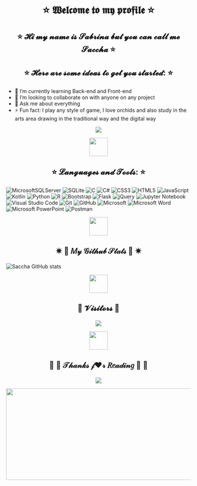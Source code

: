 # <p align = "center ">⭐ 𝖂𝖊𝖑𝖈𝖔𝖒𝖊 𝖙𝖔 𝖒𝖞 𝖕𝖗𝖔𝖋𝖎𝖑𝖊 ⭐</p>
## <p align = "center ">⭐ 𝓗𝓲 𝓶𝔂 𝓷𝓪𝓶𝓮 𝓲𝓼 𝓢𝓪𝓫𝓻𝓲𝓷𝓪 𝓫𝓾𝓽 𝔂𝓸𝓾 𝓬𝓪𝓷 𝓬𝓪𝓵𝓵 𝓶𝓮 𝓢𝓪𝓬𝓬𝓱𝓪 ⭐</p>

## <p align = "center ">⭐ 𝓗𝓮𝓻𝓮 𝓪𝓻𝓮 𝓼𝓸𝓶𝓮 𝓲𝓭𝓮𝓪𝓼 𝓽𝓸 𝓰𝓮𝓽 𝔂𝓸𝓾 𝓼𝓽𝓪𝓻𝓽𝓮𝓭: ⭐</p>

- 🌱 I’m currently learning Back-end and Front-end
- 👯 I’m looking to collaborate on with anyone on any project
- 💬 Ask me about everything
- ⚡ Fun fact: I play any style of game, I love orchids and also study in the arts area drawing in the traditional way and the digital way 

<p align="center"><img alingn="center" src="https://c.tenor.com/6nBor-Pxi8MAAAAC/anime-onodera.gif " /></p>


<p align="center"><img alingn="center" src="https://thumbs.gfycat.com/ConventionalMiniatureHornedviper-max-1mb.gif" width = "50" height = "50"/></p>

## <p align = "center ">⭐ 𝓛𝓪𝓷𝓰𝓾𝓪𝓰𝓮𝓼 𝓪𝓷𝓭 𝓣𝓸𝓸𝓵𝓼: ⭐</p>

![MicrosoftSQLServer](https://img.shields.io/badge/Microsoft%20SQL%20Sever-CC2927?style=for-the-badge&logo=microsoft%20sql%20server&logoColor=white)
![SQLite](https://img.shields.io/badge/sqlite-%2307405e.svg?style=for-the-badge&logo=sqlite&logoColor=white)
![C](https://img.shields.io/badge/c-%2300599C.svg?style=for-the-badge&logo=c&logoColor=white)
![C#](https://img.shields.io/badge/c%23-%23239120.svg?style=for-the-badge&logo=c-sharp&logoColor=white)
![CSS3](https://img.shields.io/badge/css3-%231572B6.svg?style=for-the-badge&logo=css3&logoColor=white)
![HTML5](https://img.shields.io/badge/html5-%23E34F26.svg?style=for-the-badge&logo=html5&logoColor=white) 
![JavaScript](https://img.shields.io/badge/javascript-%23323330.svg?style=for-the-badge&logo=javascript&logoColor=%23F7DF1E)
![Kotlin](https://img.shields.io/badge/kotlin-%230095D5.svg?style=for-the-badge&logo=kotlin&logoColor=white)
![Python](https://img.shields.io/badge/python-3670A0?style=for-the-badge&logo=python&logoColor=ffdd54)
![R](https://img.shields.io/badge/r-%23276DC3.svg?style=for-the-badge&logo=r&logoColor=white)
![Bootstrap](https://img.shields.io/badge/bootstrap-%23563D7C.svg?style=for-the-badge&logo=bootstrap&logoColor=white)
![Flask](https://img.shields.io/badge/flask-%23000.svg?style=for-the-badge&logo=flask&logoColor=white)
![jQuery](https://img.shields.io/badge/jquery-%230769AD.svg?style=for-the-badge&logo=jquery&logoColor=white)
![Jupyter Notebook](https://img.shields.io/badge/jupyter-%23FA0F00.svg?style=for-the-badge&logo=jupyter&logoColor=white)
![Visual Studio Code](https://img.shields.io/badge/Visual%20Studio%20Code-0078d7.svg?style=for-the-badge&logo=visual-studio-code&logoColor=white)
![Git](https://img.shields.io/badge/git-%23F05033.svg?style=for-the-badge&logo=git&logoColor=white)
![GitHub](https://img.shields.io/badge/github-%23121011.svg?style=for-the-badge&logo=github&logoColor=white)
![Microsoft](https://img.shields.io/badge/Microsoft-0078D4?style=for-the-badge&logo=microsoft&logoColor=white)
![Microsoft Word](https://img.shields.io/badge/Microsoft_Word-2B579A?style=for-the-badge&logo=microsoft-word&logoColor=white)
![Microsoft PowerPoint](https://img.shields.io/badge/Microsoft_PowerPoint-B7472A?style=for-the-badge&logo=microsoft-powerpoint&logoColor=white)
![Postman](https://img.shields.io/badge/Postman-FF6C37?style=for-the-badge&logo=postman&logoColor=white)

<p align="center"><img alingn="center" src="https://thumbs.gfycat.com/ConventionalMiniatureHornedviper-max-1mb.gif" width = "50" height = "50"/></p>


## <p align = "center "> ✷  🎀  𝑀𝓎 𝒢𝒾𝓉𝒽𝓊𝒷 𝒮𝓉𝒶𝓉𝓈  🎀  ✷ </p>

![Saccha GitHub stats](https://github-readme-stats.vercel.app/api?username=Saccha&show_icons=true&theme=cobalt)


<p align="center"><img alingn="center" src="https://thumbs.gfycat.com/ConventionalMiniatureHornedviper-max-1mb.gif" width = "50" height = "50"/></p>


## <p align="center"> 👀 𝓥𝓲𝓼𝓲𝓽𝓸𝓻𝓼 👀 </p>

<p align="center"><img alingn="center" src="https://profile-counter.glitch.me/SeuPerfildoGitHub/count.svg" /></p>


<p align="center"><img alingn="center" src="https://thumbs.gfycat.com/ConventionalMiniatureHornedviper-max-1mb.gif" width = "50" height = "50"/></p>


## <p align="center"> 🍧  🎀  𝒯𝒽𝒶𝓃𝓀𝓈 𝒻❤𝓇 𝑅𝑒𝒶𝒹𝒾𝓃𝑔  🎀  🍧</p>
<p align="center"><img alingn="center" src="https://c.tenor.com/wYJQw1NKIbsAAAAC/anime-cute.gif " /></p>


<p align="center"><img alingn="center" src="https://images-wixmp-ed30a86b8c4ca887773594c2.wixmp.com/f/2d7aee51-8199-49aa-a6ff-392ff34d32f5/davewa1-03f397ef-3c71-47d8-9eb5-a791c180c8de.gif?token=eyJ0eXAiOiJKV1QiLCJhbGciOiJIUzI1NiJ9.eyJzdWIiOiJ1cm46YXBwOjdlMGQxODg5ODIyNjQzNzNhNWYwZDQxNWVhMGQyNmUwIiwiaXNzIjoidXJuOmFwcDo3ZTBkMTg4OTgyMjY0MzczYTVmMGQ0MTVlYTBkMjZlMCIsIm9iaiI6W1t7InBhdGgiOiJcL2ZcLzJkN2FlZTUxLTgxOTktNDlhYS1hNmZmLTM5MmZmMzRkMzJmNVwvZGF2ZXdhMS0wM2YzOTdlZi0zYzcxLTQ3ZDgtOWViNS1hNzkxYzE4MGM4ZGUuZ2lmIn1dXSwiYXVkIjpbInVybjpzZXJ2aWNlOmZpbGUuZG93bmxvYWQiXX0.Y990kkABxxiONcsaemF4bTu0fBuRODOaOth5wOIA9Dk" width = "1500" height = "250" /></p>



<!--
**Saccha/Saccha** is a ✨ _special_ ✨ repository because its `README.md` (this file) appears on your GitHub profile.

Here are some ideas to get you started:

- 🔭 I’m currently working on ...
- 🌱 I’m currently learning ...
- 👯 I’m looking to collaborate on ...
- 🤔 I’m looking for help with ...
- 💬 Ask me about ...
- 📫 How to reach me: ...
- 😄 Pronouns: ...
- ⚡ Fun fact: ...
-->
